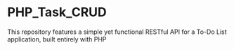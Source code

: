 # PHP_Task_CRUD
This repository features a simple yet functional RESTful API for a To-Do List application, built entirely with PHP
